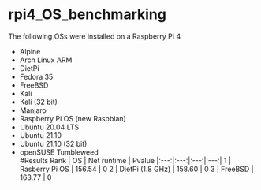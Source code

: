 # rpi4_OS_benchmarking
The following OSs were installed on a Raspberry Pi 4
* Alpine
* Arch Linux ARM
* DietPi
* Fedora 35
* FreeBSD
* Kali
* Kali (32 bit)
* Manjaro
* Raspberry Pi OS (new Raspbian)
* Ubuntu 20.04 LTS
* Ubuntu 21.10
* Ubuntu 21.10 (32 bit)
* openSUSE Tumbleweed
\
#Results
Rank | OS | Net runtime | Pvalue
|:---:|:---:|:---:|:---:|
1 | Rasberry Pi OS | 156.54 | 0
2 | DietPi (1.8 GHz) | 158.60 | 0
3 | FreeBSD | 163.77 | 0
